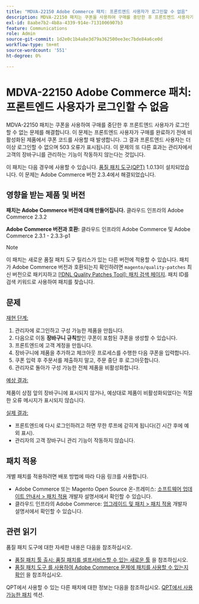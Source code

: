 ```yaml
---
title: "MDVA-22150 Adobe Commerce 패치: 프론트엔드 사용자가 로그인할 수 없음"
description: MDVA-22150 패치는 쿠폰을 사용하여 구매를 중단한 후 프론트엔드 사용자가 로그인할 수 없는 문제를 해결합니다. 이 문제는 프론트엔드 사용자가 구매를 완료하기 전에 비활성화된 제품에서 쿠폰 코드를 사용할 때 발생합니다. 그 결과 프론트엔드 사용자는 더 이상 로그인할 수 없으며 503 오류가 표시됩니다. 이 문제의 또 다른 효과는 관리자에서 고객의 장바구니를 관리하는 기능이 작동하지 않는다는 것입니다.
exl-id: 8aabe7b2-4b8a-4339-914e-7131006907b3
feature: Communications
role: Admin
source-git-commit: 1d2e0c1b4a8e3d79a362500ee3ec7bde84a6ce0d
workflow-type: tm+mt
source-wordcount: '551'
ht-degree: 0%

---
```


# MDVA-22150 Adobe Commerce 패치: 프론트엔드 사용자가 로그인할 수 없음

MDVA-22150 패치는 쿠폰을 사용하여 구매를 중단한 후 프론트엔드 사용자가 로그인할 수 없는 문제를 해결합니다. 이 문제는 프론트엔드 사용자가 구매를 완료하기 전에 비활성화된 제품에서 쿠폰 코드를 사용할 때 발생합니다. 그 결과 프론트엔드 사용자는 더 이상 로그인할 수 없으며 503 오류가 표시됩니다. 이 문제의 또 다른 효과는 관리자에서 고객의 장바구니를 관리하는 기능이 작동하지 않는다는 것입니다.

이 패치는 다음 경우에 사용할 수 있습니다. [품질 패치 도구(QPT)](https://devdocs.magento.com/guides/v2.4/comp-mgr/patching.html#mqp) 1.0.13이 설치되었습니다. 이 문제는 Adobe Commerce 버전 2.3.4에서 해결되었습니다.

## 영향을 받는 제품 및 버전

**패치는 Adobe Commerce 버전에 대해 만들어집니다.** 클라우드 인프라의 Adobe Commerce 2.3.2

**Adobe Commerce 버전과 호환:** 클라우드 인프라의 Adobe Commerce 및 Adobe Commerce 2.3.1 - 2.3.3-p1

>[!NOTE]
>
>이 패치는 새로운 품질 패치 도구 릴리스가 있는 다른 버전에 적용할 수 있습니다. 패치가 Adobe Commerce 버전과 호환되는지 확인하려면 `magento/quality-patches` 최신 버전으로 패키지하고 [[!DNL Quality Patches Tool]: 패치 검색 페이지](https://devdocs.magento.com/quality-patches/tool.html#patch-grid). 패치 ID를 검색 키워드로 사용하여 패치를 찾습니다.

## 문제

<u>재현 단계:</u>

1. 관리자에 로그인하고 구성 가능한 제품을 만듭니다.
1. 다음으로 이동 **장바구니 규칙**&#x200B;할인 쿠폰이 포함된 쿠폰을 생성할 수 있습니다.
1. 프론트엔드에 고객 계정을 만듭니다.
1. 장바구니에 제품을 추가하고 체크아웃 프로세스를 수행한 다음 쿠폰을 입력합니다.
1. 쿠폰 입력 후 주문서를 제출하지 말고, 주문 중단 후 로그아웃합니다.
1. 관리자로 돌아가 구성 가능한 전체 제품을 비활성화합니다.

<u>예상 결과:</u>

제품이 상점 앞의 장바구니에 표시되지 않거나, 예상대로 제품이 비활성화되었다는 적절한 오류 메시지가 표시되지 않습니다.

<u>실제 결과:</u>

* 프론트엔드에 다시 로그인하려고 하면 무한 루프에 갇히게 됩니다(긴 시간 후에 예외 표시).
* 관리자의 고객 장바구니 관리 기능이 작동하지 않습니다.

## 패치 적용

개별 패치를 적용하려면 배포 방법에 따라 다음 링크를 사용합니다.

* Adobe Commerce 또는 Magento Open Source 온-프레미스: [소프트웨어 업데이트 안내서 > 패치 적용](https://devdocs.magento.com/guides/v2.4/comp-mgr/patching/mqp.html) 개발자 설명서에서 확인할 수 있습니다.
* 클라우드 인프라의 Adobe Commerce: [업그레이드 및 패치 > 패치 적용](https://devdocs.magento.com/cloud/project/project-patch.html) 개발자 설명서에서 확인할 수 있습니다.

## 관련 읽기

품질 패치 도구에 대한 자세한 내용은 다음을 참조하십시오.

* [품질 패치 툴 출시: 품질 패치를 셀프서비스할 수 있는 새로운 툴](/help/announcements/adobe-commerce-announcements/magento-quality-patches-released-new-tool-to-self-serve-quality-patches.md) 을 참조하십시오.
* [품질 패치 도구 를 사용하여 Adobe Commerce 문제에 패치를 사용할 수 있는지 확인](/help/support-tools/patches-available-in-qpt-tool/check-patch-for-magento-issue-with-magento-quality-patches.md) 을 참조하십시오.

QPT에서 사용할 수 있는 다른 패치에 대한 정보는 다음을 참조하십시오. [QPT에서 사용 가능한 패치](https://support.magento.com/hc/en-us/sections/360010506631-Patches-available-in-MQP-tool-) 섹션.
